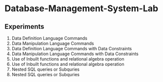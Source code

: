 # Database-Management-System-Lab

## Experiments
1. Data Definition Language Commands
2. Data Manipulation Language Commands
3. Data Definition Language Commands with Data Constraints
4. Data Manipulation Language Commands with Data Constraints
5. Use of Inbuilt functions and relational algebra operation
6. Use of Inbuilt functions and relational algebra operation
7. Nested SQL queries or Subquries
8. Nested SQL queries or Subquries
